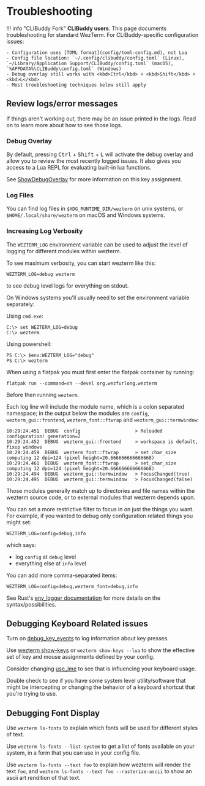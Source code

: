 # Troubleshooting

!!! info "CLIBuddy Fork"
    **CLIBuddy users**: This page documents troubleshooting for standard WezTerm. For CLIBuddy-specific configuration issues:
    
    - Configuration uses [TOML format](config/toml-config.md), not Lua
    - Config file location: `~/.config/clibuddy/config.toml` (Linux), `~/Library/Application Support/CLIBuddy/config.toml` (macOS), `%APPDATA%\CLIBuddy\config.toml` (Windows)
    - Debug overlay still works with <kbd>Ctrl</kbd> + <kbd>Shift</kbd> + <kbd>L</kbd>
    - Most troubleshooting techniques below still apply

## Review logs/error messages

If things aren't working out, there may be an issue printed in the logs.
Read on to learn more about how to see those logs.

### Debug Overlay

By default, pressing <kbd>Ctrl</kbd> + <kbd>Shift</kbd> + <kbd>L</kbd> will activate
the debug overlay and allow you to review the most recently logged issues.
It also gives you access to a Lua REPL for evaluating built-in lua functions.

See [ShowDebugOverlay](config/lua/keyassignment/ShowDebugOverlay.md) for more
information on this key assignment.

### Log Files

You can find log files in `$XDG_RUNTIME_DIR/wezterm` on unix systems,
or `$HOME/.local/share/wezterm` on macOS and Windows systems.

### Increasing Log Verbosity

The `WEZTERM_LOG` environment variable can be used to adjust the level
of logging for different modules within wezterm.

To see maximum verbosity, you can start wezterm like this:

```
WEZTERM_LOG=debug wezterm
```

to see debug level logs for everything on stdout.

On Windows systems you'll usually need to set the environment variable separately:

Using `cmd.exe`:

```
C:\> set WEZTERM_LOG=debug
C:\> wezterm
```

Using powershell:

```
PS C:\> $env:WEZTERM_LOG="debug"
PS C:\> wezterm
```

When using a flatpak you must first enter the flatpak container by running:

```
flatpak run --command=sh --devel org.wezfurlong.wezterm
```

Before then running `wezterm`.

Each log line will include the module name, which is a colon separated
namespace; in the output below the modules are `config`,
`wezterm_gui::frontend`, `wezterm_font::ftwrap` and `wezterm_gui::termwindow`:

```
10:29:24.451  DEBUG  config                    > Reloaded configuration! generation=2
10:29:24.452  DEBUG  wezterm_gui::frontend     > workspace is default, fixup windows
10:29:24.459  DEBUG  wezterm_font::ftwrap      > set_char_size computing 12 dpi=124 (pixel height=20.666666666666668)
10:29:24.461  DEBUG  wezterm_font::ftwrap      > set_char_size computing 12 dpi=124 (pixel height=20.666666666666668)
10:29:24.494  DEBUG  wezterm_gui::termwindow   > FocusChanged(true)
10:29:24.495  DEBUG  wezterm_gui::termwindow   > FocusChanged(false)
```

Those modules generally match up to directories and file names within the
wezterm source code, or to external modules that wezterm depends upon.

You can set a more restrictive filter to focus in on just the things you want.
For example, if you wanted to debug only configuration related things you might
set:

```
WEZTERM_LOG=config=debug,info
```

which says:

* log `config` at `debug` level
* everything else at `info` level

You can add more comma-separated items:

```
WEZTERM_LOG=config=debug,wezterm_font=debug,info
```

See Rust's [env_logger
documentation](https://docs.rs/env_logger/latest/env_logger/#enabling-logging)
for more details on the syntax/possibilities.

## Debugging Keyboard Related issues

Turn on [debug_key_events](config/lua/config/debug_key_events.md) to log
information about key presses.

Use [wezterm show-keys](cli/show-keys.md) or `wezterm show-keys --lua` to show
the effective set of key and mouse assignments defined by your config.

Consider changing [use_ime](config/lua/config/use_ime.md) to see that is
influencing your keyboard usage.

Double check to see if you have some system level utility/software that might
be intercepting or changing the behavior of a keyboard shortcut that you're
trying to use.

## Debugging Font Display

Use `wezterm ls-fonts` to explain which fonts will be used for different styles
of text.

Use `wezterm ls-fonts --list-system` to get a list of fonts available on your
system, in a form that you can use in your config file.

Use `wezterm ls-fonts --text foo` to explain how wezterm will render the text
`foo`, and `wezterm ls-fonts --text foo --rasterize-ascii` to show an ascii art
rendition of that text.

